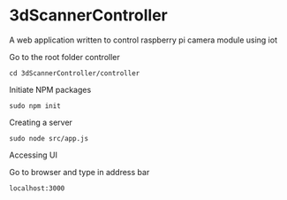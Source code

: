 # 3dScannerController
A web application written to control raspberry pi camera module using iot

Go to the root folder controller

    cd 3dScannerController/controller

Initiate NPM packages

    sudo npm init 

Creating a server

    sudo node src/app.js

Accessing UI

Go to browser and type in address bar 

    localhost:3000





